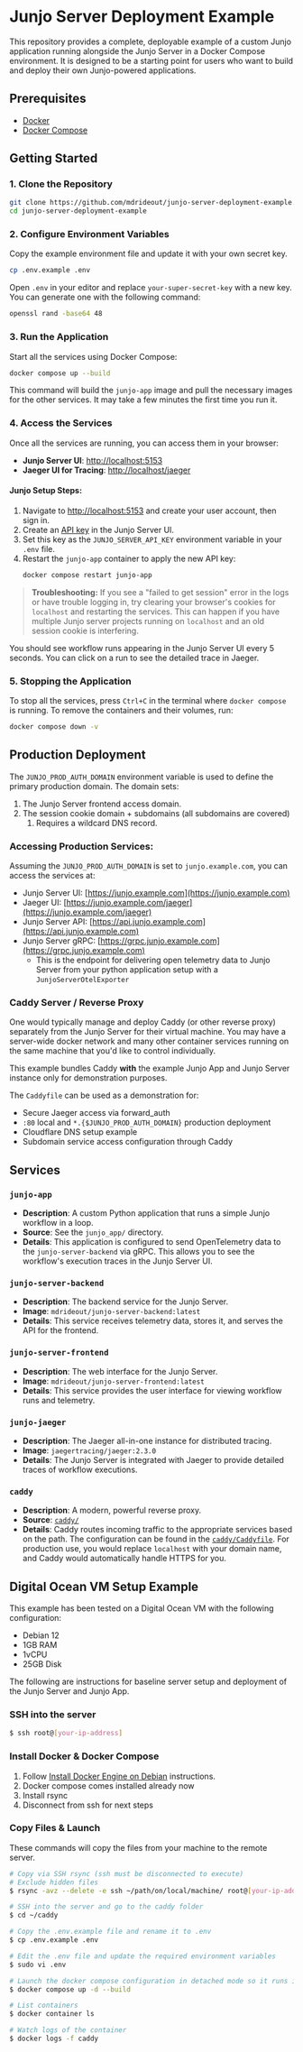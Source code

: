 # Junjo Server Deployment Example

This repository provides a complete, deployable example of a custom Junjo application running alongside the Junjo Server in a Docker Compose environment. It is designed to be a starting point for users who want to build and deploy their own Junjo-powered applications.

## Prerequisites

*   [Docker](https://docs.docker.com/get-docker/)
*   [Docker Compose](https://docs.docker.com/compose/install/)

## Getting Started

### 1. Clone the Repository

```bash
git clone https://github.com/mdrideout/junjo-server-deployment-example.git
cd junjo-server-deployment-example
```

### 2. Configure Environment Variables

Copy the example environment file and update it with your own secret key.

```bash
cp .env.example .env
```

Open `.env` in your editor and replace `your-super-secret-key` with a new key. You can generate one with the following command:

```bash
openssl rand -base64 48
```

### 3. Run the Application

Start all the services using Docker Compose:

```bash
docker compose up --build
```

This command will build the `junjo-app` image and pull the necessary images for the other services. It may take a few minutes the first time you run it.

### 4. Access the Services

Once all the services are running, you can access them in your browser:

*   **Junjo Server UI**: [http://localhost:5153](http://localhost:5153)
*   **Jaeger UI for Tracing**: [http://localhost/jaeger](http://localhost/jaeger)

#### Junjo Setup Steps:

1.  Navigate to [http://localhost:5153](http://localhost:5153) and create your user account, then sign in.
2.  Create an [API key](http://localhost:5153/api-keys) in the Junjo Server UI.
3.  Set this key as the `JUNJO_SERVER_API_KEY` environment variable in your `.env` file.
4.  Restart the `junjo-app` container to apply the new API key:
    ```bash
    docker compose restart junjo-app
    ```

> **Troubleshooting:** If you see a "failed to get session" error in the logs or have trouble logging in, try clearing your browser's cookies for `localhost` and restarting the services. This can happen if you have multiple Junjo server projects running on `localhost` and an old session cookie is interfering.

You should see workflow runs appearing in the Junjo Server UI every 5 seconds. You can click on a run to see the detailed trace in Jaeger.

### 5. Stopping the Application

To stop all the services, press `Ctrl+C` in the terminal where `docker compose` is running. To remove the containers and their volumes, run:

```bash
docker compose down -v
```

## Production Deployment

The `JUNJO_PROD_AUTH_DOMAIN` environment variable is used to define the primary production domain. The domain sets:

1. The Junjo Server frontend access domain.
2. The session cookie domain + subdomains (all subdomains are covered)
   1. Requires a wildcard DNS record.

### Accessing Production Services:

Assuming the `JUNJO_PROD_AUTH_DOMAIN` is set to `junjo.example.com`, you can access the services at:

*   Junjo Server UI: [https://junjo.example.com](https://junjo.example.com)
*   Jaeger UI: [https://junjo.example.com/jaeger](https://junjo.example.com/jaeger)
*   Junjo Server API: [https://api.junjo.example.com](https://api.junjo.example.com)
*   Junjo Server gRPC: [https://grpc.junjo.example.com](https://grpc.junjo.example.com)
    *   This is the endpoint for delivering open telemetry data to Junjo Server from your python application setup with a `JunjoServerOtelExporter`

### Caddy Server / Reverse Proxy

One would typically manage and deploy Caddy (or other reverse proxy) separately from the Junjo Server for their virtual machine. You may have a server-wide docker network and many 
other container services running on the same machine that you'd like to control individually.

This example bundles Caddy **with** the example Junjo App and Junjo Server instance only for demonstration purposes.

The `Caddyfile` can be used as a demonstration for:

- Secure Jaeger access via forward_auth
- `:80` local and `*.{$JUNJO_PROD_AUTH_DOMAIN}` production deployment
- Cloudflare DNS setup example
- Subdomain service access configuration through Caddy

## Services

### `junjo-app`

*   **Description**: A custom Python application that runs a simple Junjo workflow in a loop.
*   **Source**: See the `junjo_app/` directory.
*   **Details**: This application is configured to send OpenTelemetry data to the `junjo-server-backend` via gRPC. This allows you to see the workflow's execution traces in the Junjo Server UI.

### `junjo-server-backend`

*   **Description**: The backend service for the Junjo Server.
*   **Image**: `mdrideout/junjo-server-backend:latest`
*   **Details**: This service receives telemetry data, stores it, and serves the API for the frontend.

### `junjo-server-frontend`

*   **Description**: The web interface for the Junjo Server.
*   **Image**: `mdrideout/junjo-server-frontend:latest`
*   **Details**: This service provides the user interface for viewing workflow runs and telemetry.

### `junjo-jaeger`

*   **Description**: The Jaeger all-in-one instance for distributed tracing.
*   **Image**: `jaegertracing/jaeger:2.3.0`
*   **Details**: The Junjo Server is integrated with Jaeger to provide detailed traces of workflow executions.

### `caddy`

*   **Description**: A modern, powerful reverse proxy.
*   **Source**: [`caddy/`](caddy/)
*   **Details**: Caddy routes incoming traffic to the appropriate services based on the path. The configuration can be found in the [`caddy/Caddyfile`](caddy/Caddyfile). For production use, you would replace `localhost` with your domain name, and Caddy would automatically handle HTTPS for you.

## Digital Ocean VM Setup Example

This example has been tested on a Digital Ocean VM with the following configuration:

- Debian 12
- 1GB RAM
- 1vCPU
- 25GB Disk

The following are instructions for baseline server setup and deployment of the Junjo Server and Junjo App.

### SSH into the server

```bash
$ ssh root@[your-ip-address]
```

### Install Docker & Docker Compose

1. Follow [Install Docker Engine on Debian](https://docs.docker.com/engine/install/debian/) instructions.
1. Docker compose comes installed already now
1. Install rsync
1. Disconnect from ssh for next steps

### Copy Files & Launch

These commands will copy the files from your machine to the remote server.

```bash
# Copy via SSH rsync (ssh must be disconnected to execute)
# Exclude hidden files
$ rsync -avz --delete -e ssh ~/path/on/local/machine/ root@[your-ip-address]:folder_name/ --exclude='.??*'

# SSH into the server and go to the caddy folder
$ cd ~/caddy

# Copy the .env.example file and rename it to .env
$ cp .env.example .env

# Edit the .env file and update the required environment variables
$ sudo vi .env

# Launch the docker compose configuration in detached mode so it runs in the background
$ docker compose up -d --build

# List containers
$ docker container ls

# Watch logs of the container
$ docker logs -f caddy
```
